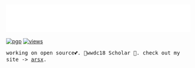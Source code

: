 <img src="assets/greetings.svg" alt=":greet:" />

[![pgp](https://img.shields.io/badge/pgp-BF531245D2708044-313131?style=flat&labelColor=545454&color=313131)](https://github.com/aarsxx.gpg)  [![views](https://komarev.com/ghpvc/?username=aarsxx&style=flat&color=313131&label=views&abbreviated=true)](https://github.com/aarsxx)

<samp>working on open source💕. wwdc18 Scholar 🚀. check out my site -> <a href="https://www.arsx.xyz">arsx</a>.</samp>

<!--![Keybase BTC](https://img.shields.io/keybase/btc/andikaleonardo)-->

<!--<a href="https://www.buymeacoffee.com/andikaleonardo" target="_blank"><img src="https://www.buymeacoffee.com/assets/img/custom_images/orange_img.png" alt="Buy Me A Coffee" style="height: 31px !important;width: 124px !important;box-shadow: 0px 3px 2px 0px rgba(190, 190, 190, 0.5) !important;-webkit-box-shadow: 0px 3px 2px 0px rgba(190, 190, 190, 0.5) !important;" ></a>-->

<!--<img src="https://visitor-badge.laobi.icu/badge?page_id=andikaleonardo.andikaleonardo" alt="visitor badge"/>-->



